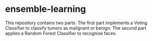 # ensemble-learning
This repository contains two parts. The first part implements a Voting Classifier to classify tumors as malignant or benign. The second part applies a Random Forest Classifier to recognise faces.

